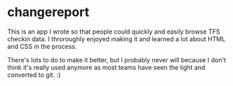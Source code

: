 # changereport

This is an app I wrote so that people could quickly and easily browse TFS checkin data. I throroughly 
enjoyed making it and learned a lot about HTML and CSS in the process.

There's lots to do to make it better, but I probably never will because I don't think it's really
used anymore as most teams have seen the light and converted to git. :)
